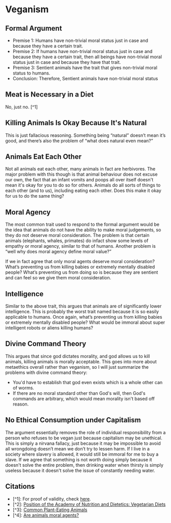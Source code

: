 # Veganism

## Formal Argument

* Premise 1: Humans have non-trivial moral status just in case and because they have a certain trait.
* Premise 2: If humans have non-trivial moral status just in case and because they have a certain trait, then all beings have non-trivial moral status just in case and because they have that trait.
* Premise 3: Sentient animals have the trait that gives non-trivial moral status to humans.
* Conclusion: Therefore, Sentient animals have non-trivial moral status 

## Meat is Necessary in a Diet

No, just no. \[^1\]

## Killing Animals Is Okay Because It's Natural

This is just fallacious reasoning. Something being “natural” doesn’t mean it’s good, and there’s also the problem of “what does natural even mean?”

## Animals Eat Each Other

Not all animals eat each other, many animals in fact are herbivores.  The major problem with this though is that animal behaviour does not excuse our own, the fact that an infant vomits and poops all over itself doesn't mean it's okay for you to do so for others. Animals do all sorts of things to each other \(and to us\), including eating each other. Does this make it okay for us to do the same thing?

## Moral Agency

The most common trait used to respond to the formal argument would be the idea that animals do not have the ability to make moral judgements, so they do not deserve moral consideration. The problem is that certain animals \(elephants, whales, primates\) do infact show some levels of empathy or moral agency, similar to that of humans. Another problem is “well why does moral agency define moral value?”

If we in fact agree that only moral agents deserve moral consideration? What’s preventing us from killing babies or extremely mentally disabled people? What’s preventing us from doing so is because they are sentient and can feel so we give them moral consideration.

## Intelligence

Similar to the above trait, this argues that animals are of significantly lower intelligence. This is probably the worst trait named because it is so easily applicable to humans. Once again, what’s preventing us from killing babies or extremely mentally disabled people? What would be immoral about super intelligent robots or aliens killing humans?

## Divine Command Theory

This argues that since god dictates morality, and god allows us to kill animals, killing animals is morally acceptable. This goes into more about metaethics overall rather than veganism, so I will just summarize the problems with divine command theory:

* You'd have to establish that god even exists which is a whole other can of worms.
* If there are no moral standard other than God's will, then God's commands are arbitrary, which would mean morality isn't based off reason.

## No Ethical Consumption under Capitalism

The argument essentially removes the role of individual responsibility from a person who refuses to be vegan just because capitalism may be unethical. This is simply a nirvana fallacy, just because it may be impossible to avoid all wrongdoing doesn’t mean we don’t try to lessen harm. If I live in a society where slavery is allowed, it would still be immoral for me to buy a slave. If we agree that something is not worth doing simply because it doesn't solve the entire problem, then drinking water when thirsty is simply useless because it doesn't solve the issue of constantly needing water.

## Citations

* \[^1\]: For proof of validity, check [here](https://philosophicalvegan.com/wiki/index.php/NameTheTrait_2.0#Proof_of_Validity).
* \[^2\]:  [Position of the Academy of Nutrition and Dietetics: Vegetarian Diets](https://pubmed.ncbi.nlm.nih.gov/27886704/)
* \[^3\]:  [Common Plant-Eating Animals](https://examples.yourdictionary.com/herbivore-examples-common-plant-eating-animals.html)
* \[^4\]: [Are animals moral agents?](https://www.efe.com/efe/english/technology/are-animals-moral-agents/50000267-4013881)

